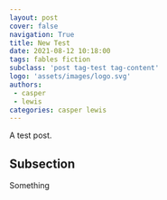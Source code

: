 ```yaml
---
layout: post
cover: false
navigation: True
title: New Test
date: 2021-08-12 10:18:00
tags: fables fiction
subclass: 'post tag-test tag-content'
logo: 'assets/images/logo.svg'
authors: 
 - casper 
 - lewis
categories: casper lewis
---
```


A test post. 

## Subsection 

Something
